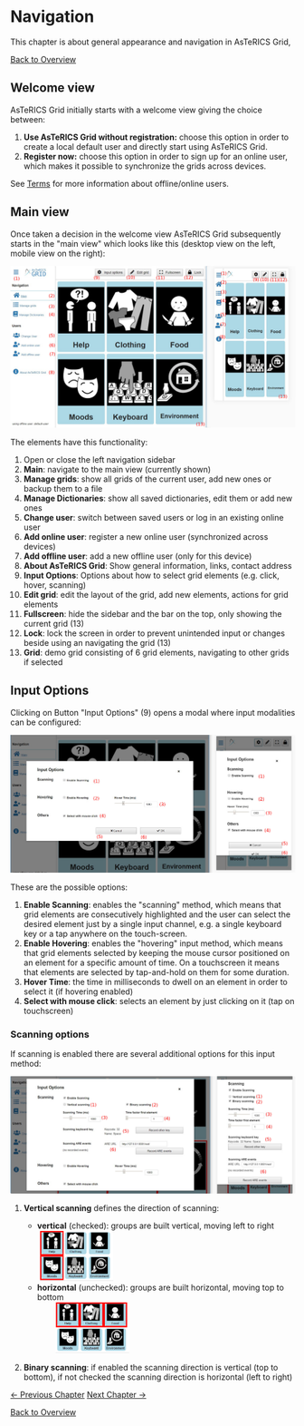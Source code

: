 # Navigation

This chapter is about general appearance and navigation in AsTeRICS Grid,

[Back to Overview](index.md)

## Welcome view
AsTeRICS Grid initially starts with a welcome view giving the choice between:

1. **Use AsTeRICS Grid without registration:** choose this option in order to create a local default user and directly start using AsTeRICS Grid.
1. **Register now:** choose this option in order to sign up for an online user, which makes it possible to synchronize the grids across devices.

See [Terms](terms.md#User) for more information about offline/online users.

## Main view
Once taken a decision in the welcome view AsTeRICS Grid subsequently starts in the "main view" which looks like this (desktop view on the left, mobile view on the right):

![main view](img/main_en.jpg)

The elements have this functionality:

1. Open or close the left navigation sidebar
1. **Main**: navigate to the main view (currently shown)
1. **Manage grids**: show all grids of the current user, add new ones or backup them to a file
1. **Manage Dictionaries**: show all saved dictionaries, edit them or add new ones
1. **Change user**: switch between saved users or log in an existing online user
1. **Add online user**: register a new online user (synchronized across devices)
1. **Add offline user**: add a new offline user (only for this device)
1. **About AsTeRICS Grid**: Show general information, links, contact address
1. **Input Options**: Options about how to select grid elements (e.g. click, hover, scanning)
1. **Edit grid**: edit the layout of the grid, add new elements, actions for grid elements
1. **Fullscreen**: hide the sidebar and the bar on the top, only showing the current grid (13)
1. **Lock**: lock the screen in order to prevent unintended input or changes beside using an navigating the grid (13)
1. **Grid**: demo grid consisting of 6 grid elements, navigating to other grids if selected

## Input Options
Clicking on Button "Input Options" (9) opens a modal where input modalities can be configured:

![input options](img/input_options_en.jpg)

These are the possible options:

1. **Enable Scanning**: enables the "scanning" method, which means that grid elements are consecutively highlighted and the user can select the desired element just by a single input channel, e.g. a single keyboard key or a tap anywhere on the touch-screen.
1. **Enable Hovering**: enables the "hovering" input method, which means that grid elements selected by keeping the mouse cursor positioned on an element for a specific amount of time. On a touchscreen it means that elements are selected by tap-and-hold on them for some duration.
1. **Hover Time**: the time in milliseconds to dwell on an element in order to select it (if hovering enabled)
1. **Select with mouse click**: selects an element by just clicking on it (tap on touchscreen)

### Scanning options
If scanning is enabled there are several additional options for this input method:

![input options](img/scanning_options_en.jpg)
1. **Vertical scanning** defines the direction of scanning:
    * **vertical** (checked): groups are built vertical, moving left to right 
    <div style="margin-left: 2em"><img src="img/scanning_vertical.gif" alt="vertical scanning" width="130"/></div>
    
    * **horizontal** (unchecked): groups are built horizontal, moving top to bottom
    <div style="margin-left: 2em"><img src="img/scanning_horizontal.gif" alt="horizontal scanning" width="130" style="margin-left: 2em"/></div>

1. **Binary scanning**: if enabled the scanning direction is vertical (top to bottom), if not checked the scanning direction is horizontal (left to right)



[&#x2190; Previous Chapter](terms.md) [Next Chapter &#x2192;](appearance_layout.md)

[Back to Overview](index.md)



